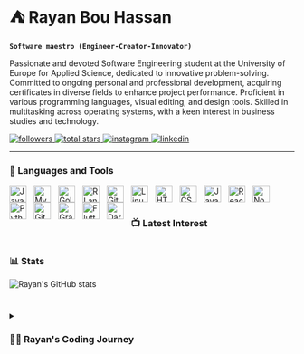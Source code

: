 # ⛺ Rayan Bou Hassan
**`Software maestro (Engineer-Creator-Innovator)`**

Passionate and devoted Software Engineering student at the University of Europe for Applied Science, dedicated to innovative problem-solving. Committed to ongoing personal and professional development,
acquiring certificates in diverse fields to enhance project performance. Proficient in various programming languages, visual editing, and design tools.
Skilled in multitasking across operating systems, with a keen interest in business studies and technology.

<p align="left">
   <a href="https://github.com/Rayanbh0?tab=followers">
      <img alt="followers" title="Follow me on Github" src="https://custom-icon-badges.demolab.com/github/followers/Rayanbh0?color=236ad3&labelColor=1155ba&style=for-the-badge&logo=person-add&label=Follow&logoColor=white"/>
   </a>
   <a href="https://github.com/Rayanbh0?tab=repositories&sort=stargazers">
      <img alt="total stars" title="Total stars on GitHub" src="https://custom-icon-badges.demolab.com/github/stars/Rayanbh0?color=55960c&style=for-the-badge&labelColor=488207&logo=star"/>
   </a>
   <a href="https://www.instagram.com/rayanbh__">
      <img alt="instagram" title="Follow me on Instagram" src="https://img.shields.io/badge/Instagram-Follow-lightgrey?style=for-the-badge&logo=instagram"/>
   </a>
   <a href="https://www.linkedin.com/in/rayan-bou-hassan-bb29a61b7">
      <img alt="linkedin" title="Connect with me on LinkedIn" src="https://img.shields.io/badge/LinkedIn-Connect-blue?style=for-the-badge&logo=linkedin"/>
   </a>
</p>

---

### 🧰 Languages and Tools

<img align="left" alt="Java" width="30px" style="padding-right:10px;" src="https://cdn.jsdelivr.net/gh/devicons/devicon/icons/java/java-original.svg"/>
<img align="left" alt="MySQL" width="30px" style="padding-right:10px;" src="https://cdn.jsdelivr.net/gh/devicons/devicon/icons/mysql/mysql-original.svg" />
<img align="left" alt="Golang" width="30px" style="padding-right:10px;" src="https://cdn.jsdelivr.net/gh/devicons/devicon/icons/go/go-original.svg" />
<img align="left" alt="R Language" width="30px" style="padding-right:10px;" src="https://cdn.jsdelivr.net/gh/devicons/devicon/icons/r/r-original.svg" />
<img align="left" alt="Git" width="30px" style="padding-right:10px;" src="https://cdn.jsdelivr.net/gh/devicons/devicon/icons/git/git-original.svg" />
<img align="left" alt="Linux" width="30px" style="padding-right:10px;" src="https://cdn.jsdelivr.net/gh/devicons/devicon/icons/linux/linux-original.svg" />
<img align="left" alt="HTML" width="30px" style="padding-right:10px;" src="https://cdn.jsdelivr.net/gh/devicons/devicon/icons/html5/html5-plain.svg" />
<img align="left" alt="CSS" width="30px" style="padding-right:10px;" src="https://cdn.jsdelivr.net/gh/devicons/devicon/icons/css3/css3-plain.svg" />
<img align="left" alt="JavaScript" width="30px" style="padding-right:10px;" src="https://cdn.jsdelivr.net/gh/devicons/devicon/icons/javascript/javascript-plain.svg" />
<img align="left" alt="React" width="30px" style="padding-right:10px;" src="https://cdn.jsdelivr.net/gh/devicons/devicon/icons/react/react-original.svg" />
<img align="left" alt="NodeJS" width="30px" style="padding-right:10px;" src="https://cdn.jsdelivr.net/gh/devicons/devicon/icons/nodejs/nodejs-original.svg" />
<img align="left" alt="Python" width="30px" style="padding-right:10px;" src="https://cdn.jsdelivr.net/gh/devicons/devicon/icons/python/python-plain.svg" />
<img align="left" alt="GitHub" width="30px" style="padding-right:10px;" src="https://cdn.jsdelivr.net/gh/devicons/devicon/icons/github/github-original.svg" />
<img align="left" alt="Gradle" width="30px" style="padding-right:10px;" src="https://cdn.jsdelivr.net/gh/devicons/devicon/icons/gradle/gradle-plain.svg" />
<img align="left" alt="Flutter" width="30px" style="padding-right:10px;" src="https://cdn.jsdelivr.net/gh/devicons/devicon/icons/flutter/flutter-original.svg" />
<img align="left" alt="Dart" width="30px" style="padding-right:10px;" src="https://cdn.jsdelivr.net/gh/devicons/devicon/icons/dart/dart-plain.svg" />
<br />

#

### 📺 Latest Interest
 <!-- BEGIN CUSTOM IMAGES
<p align="left">
    <a href="link_to_project_1">
        <img src="https://media.istockphoto.com/id/1213691432/photo/tourists-sitting-near-campfire-under-starry-sky.jpg?s=612x612&w=0&k=20&c=6B2GdQROSabFQKrerTaYHaplaCU2UwiOFokyUW6hEp0=" alt="Description of Image 1" style="width:250px; height:150px; border-radius:5px; margin-right:10px;">
    </a>
    <a href="link_to_project_2">
        <img src="https://images.squarespace-cdn.com/content/v1/5beb4d1d7c9327376a4d452a/1600466853341-6N7GCJGANR9ZLUTBKGB1/Paulina-branding-photography-personal-portraits-transformational-portraits-headshot-business-portrait-img-400.jpg" alt="Business" style="width:250px; height:150px; border-radius:5px; margin-right:10px;">
    </a>
    <a href="link_to_project_3">
        <img src="https://www.corporatevision-news.com/wp-content/uploads/2022/04/Software-Development.jpg" alt="Description of Image 3" style="width:250px; height:150px; border-radius:5px; margin-right:10px;">
    </a>
</p>
<p align="left">
      <a href="link_to_project_1">
        <img src="https://media.istockphoto.com/id/1213691432/photo/tourists-sitting-near-campfire-under-starry-sky.jpg?s=612x612&w=0&k=20&c=6B2GdQROSabFQKrerTaYHaplaCU2UwiOFokyUW6hEp0=" alt="Description of Image 1" style="width:250px; height:150px; border-radius:5px; margin-right:10px;">
    </a>
    <a href="link_to_project_2">
        <img src="https://images.squarespace-cdn.com/content/v1/5beb4d1d7c9327376a4d452a/1600466853341-6N7GCJGANR9ZLUTBKGB1/Paulina-branding-photography-personal-portraits-transformational-portraits-headshot-business-portrait-img-400.jpg" alt="Business" style="width:250px; height:150px; border-radius:5px; margin-right:10px;">
    </a>
    <a href="link_to_project_3">
        <img src="https://www.corporatevision-news.com/wp-content/uploads/2022/04/Software-Development.jpg" alt="Description of Image 3" style="width:250px; height:150px; border-radius:5px; margin-right:10px;">
    </a>
</p>
 -->


#

### 📊 Stats

![Rayan's GitHub stats](https://github-readme-stats.vercel.app/api?username=Rayanbh0&show_icons=true&theme=gruvbox)

<!-- ![GitHub Streak](https://streak-stats.demolab.com?user=Rayanbh0&theme=gruvbox&border_radius=4.5) -->

#

<details>
 <summary><h3>👨‍💻 Rayan's Coding Journey</h3></summary>
   My fascination with coding ignited during my 8th-grade years when I first explored HTML and CSS. This initial spark led me further into Python, especially during my experimentation with Linux on a somewhat temperamental laptop, primarily dedicated to writing essays and navigating VirtualBox.

My educational path veered towards a more technical direction when I enrolled in a specialized technical school. Here, I delved into an array of subjects, ranging from Assembly and OS fundamentals to network, coputer architecture, MS-DOS and programming languages like C.

Driven by an intrinsic curiosity, I ventured into Android Studio, eager to explore its potential. However, my initial attempts didn’t yield tangible outcomes. Subsequently, at university, I honed my skills further. I successfully crafted a full-stack website using HTML, CSS, and JavaScript, alongside developing apps with Flutter and Dart. I dived into Java's object-oriented programming paradigm and engaged with databases, leveraging MySQL in my Big Data and analytics exploration. Additionally, I undertook a project utilizing IBM SPSS.

Recently, I've devoted considerable effort to mastering JavaScript and React, expanding my toolkit and enhancing my proficiency in web development.

